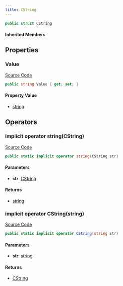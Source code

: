 ```yaml
---
title: CString
---
```


```csharp
public struct CString
```

#### Inherited Members

## Properties

### Value

[Source Code](https://github.com/swiftly-solution/swiftlys2/blob/beta/managed/src/SwiftlyS2.Shared/Natives/Structs/CString.cs#L19)

```csharp
public string Value { get; set; }
```

#### Property Value

- [string](https://learn.microsoft.com/dotnet/api/system.string)

## Operators

### implicit operator string(CString)

[Source Code](https://github.com/swiftly-solution/swiftlys2/blob/beta/managed/src/SwiftlyS2.Shared/Natives/Structs/CString.cs#L33)

```csharp
public static implicit operator string(CString str)
```

#### Parameters

- **str**: [CString](/docs/api/shared/natives/cstring)

#### Returns

- [string](https://learn.microsoft.com/dotnet/api/system.string)

### implicit operator CString(string)

[Source Code](https://github.com/swiftly-solution/swiftlys2/blob/beta/managed/src/SwiftlyS2.Shared/Natives/Structs/CString.cs#L34)

```csharp
public static implicit operator CString(string str)
```

#### Parameters

- **str**: [string](https://learn.microsoft.com/dotnet/api/system.string)

#### Returns

- [CString](/docs/api/shared/natives/cstring)

